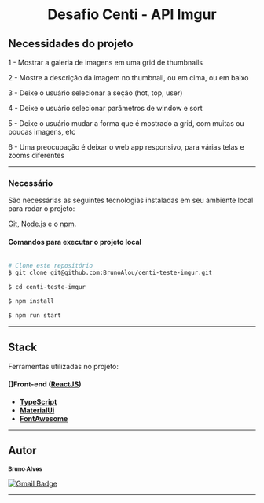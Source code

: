 <h1 align="center">
    Desafio Centi - API Imgur
</h1>


## Necessidades do projeto

1 - Mostrar a galeria de imagens em uma grid de thumbnails

2 - Mostre a descrição da imagem no thumbnail, ou em cima, ou em baixo

3 - Deixe o usuário selecionar a seção (hot, top, user)

4 - Deixe o usuário selecionar parâmetros de window e sort

5 - Deixe o usuário mudar a forma que é mostrado a grid, com muitas ou poucas imagens, etc

6 - Uma preocupação é deixar o web app responsivo, para várias telas e zooms diferentes


---

### Necessário

São necessárias as seguintes tecnologias instaladas em seu ambiente local para rodar o projeto:

[Git](https://git-scm.com), [Node.js](https://nodejs.org/en/) e o [npm](https://www.npmjs.com/).

#### Comandos para executar o projeto local
```bash

# Clone este repositório
$ git clone git@github.com:BrunoAlou/centi-teste-imgur.git

$ cd centi-teste-imgur

$ npm install

$ npm run start

```

---

## Stack

Ferramentas utilizadas no projeto:

#### []**Front-end** ([ReactJS](https://reactjs.org/))

- **[TypeScript](https://www.typescriptlang.org/)**
- **[MaterialUi](https://styled-components.com/)**
- **[FontAwesome](https://fontawesome.com/)**

---

## Autor

<a href="https://www.linkedin.com/in/brunoalou/" target=”_blank”>
 <sub><b>Bruno Alves</b></sub></a> <a href="https://www.linkedin.com/in/brunoalou/" title="LinkedIn"></a>
 <br />
 
[![Gmail Badge](https://img.shields.io/badge/-bruunieng@gmail.com-c14438?style=flat-square&logo=Gmail&logoColor=white&link=mailto:bruunieng@gmail.com)](mailto:bruunieng@gmail.com)

---
